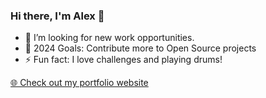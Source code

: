 ### Hi there, I'm Alex 👋

- 👯 I’m looking for new work opportunities.
- 🥅 2024 Goals: Contribute more to Open Source projects
- ⚡ Fun fact: I love challenges and playing drums!


<a href="https://alexlykesas.com">🌐 Check out my portfolio website</a>


[linkedin]: https://linkedin.com/in/alexlykesas
